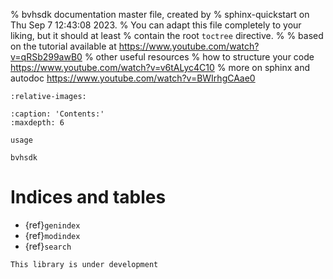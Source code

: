 % bvhsdk documentation master file, created by
% sphinx-quickstart on Thu Sep  7 12:43:08 2023.
% You can adapt this file completely to your liking, but it should at least
% contain the root `toctree` directive.
%
% based on the tutorial available at https://www.youtube.com/watch?v=qRSb299awB0
% other useful resources
% how to structure your code https://www.youtube.com/watch?v=v6tALyc4C10
% more on sphinx and autodoc https://www.youtube.com/watch?v=BWIrhgCAae0


```{include} README.md
:relative-images:
```

```{toctree}
:caption: 'Contents:'
:maxdepth: 6

usage

bvhsdk

```


# Indices and tables

- {ref}`genindex`
- {ref}`modindex`
- {ref}`search`

```{warning}
This library is under development
```